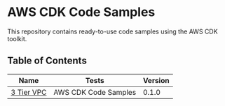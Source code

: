 # AWS CDK Code Samples

This repository contains ready-to-use code samples using the AWS CDK toolkit.

## Table of Contents

| Name | Tests | Version |
| ---- | ----- | ------- |
| [3 Tier VPC](aws-cdk-code-samples/tree/main/3_tier_vpc) | AWS CDK Code Samples | 0.1.0 |